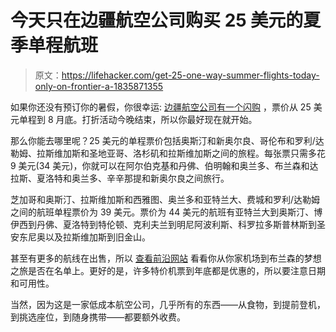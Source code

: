 # 今天只在边疆航空公司购买 25 美元的夏季单程航班

> 原文：<https://lifehacker.com/get-25-one-way-summer-flights-today-only-on-frontier-a-1835871355>

如果你还没有预订你的暑假，你很幸运: [边疆航空公司有一个闪购](https://www.flyfrontier.com/deals/flight-sales/) ，票价从 25 美元单程到 8 月底。打折活动今晚结束，所以你最好现在就开始。



那么你能去哪里呢？25 美元的单程票价包括奥斯汀和新奥尔良、哥伦布和罗利/达勒姆、拉斯维加斯和圣地亚哥、洛杉矶和拉斯维加斯之间的旅程。每张票只需多花 9 美元(34 美元)，你就可以在阿尔伯克基和丹佛、伯明翰和奥兰多、布兰森和达拉斯、夏洛特和奥兰多、辛辛那提和新奥尔良之间旅行。

芝加哥和奥斯汀、拉斯维加斯和西雅图、奥兰多和亚特兰大、费城和罗利/达勒姆之间的航班单程票价为 39 美元。票价为 44 美元的航班有亚特兰大到奥斯汀、博伊西到丹佛、夏洛特到特伦顿、克利夫兰到明尼阿波利斯、科罗拉多斯普林斯到圣安东尼奥以及拉斯维加斯到旧金山。

甚至有更多的航线在出售，所以 [查看前沿网站](https://www.flyfrontier.com/deals/flight-sales/) 看看你从你家机场到布兰森的梦想之旅是否在名单上。更好的是，许多特价机票到年底都是优惠的，所以要注意日期和可用性。

当然，因为这是一家低成本航空公司，几乎所有的东西——从食物，到提前登机，到挑选座位，到随身携带——都要额外收费。